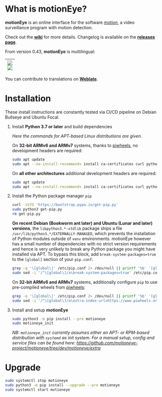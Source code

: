 # What is motionEye?

**motionEye** is an online interface for the software [_motion_](https://motion-project.github.io/), a video surveillance program with motion detection.

Check out the [__wiki__](https://github.com/motioneye-project/motioneye/wiki) for more details. Changelog is available on the [__releases page__](https://github.com/motioneye-project/motioneye/releases).

From version 0.43, **motionEye** is multilingual:

| [![](https://hosted.weblate.org/widgets/motioneye-project/-/287x66-black.png)<br>![](https://hosted.weblate.org/widgets/motioneye-project/-/multi-auto.svg)](https://hosted.weblate.org/engage/motioneye-project/) |
| -: |

You can contribute to translations on [__Weblate__](https://hosted.weblate.org/projects/motioneye-project).

# Installation

These install instructions are constantly tested via CI/CD pipeline on Debian Bullseye and Ubuntu Focal.

1. Install **Python 3.7 or later** and build dependencies

    _Here the commands for APT-based Linux distributions are given._

    On **32-bit ARMv6 and ARMv7** systems, thanks to [piwheels](https://piwheels.org/), no development headers are required:
    ```sh
    sudo apt update
    sudo apt --no-install-recommends install ca-certificates curl python3 python3-distutils
    ```

    On **all other architectures** additional development headers are required:
    ```sh
    sudo apt update
    sudo apt --no-install-recommends install ca-certificates curl python3 python3-dev libcurl4-openssl-dev gcc libssl-dev
    ```

2. Install the Python package manager `pip`
    ```sh
    curl -sSfO 'https://bootstrap.pypa.io/get-pip.py'
    sudo python3 get-pip.py
    rm get-pip.py
    ```

    **On recent Debian (Bookworm ant later) and Ubuntu (Lunar and later) versions**, the `libpython3.*-stdlib` package ships a file `/usr/lib/python3.*/EXTERNALLY-MANAGED`, which prevents the installation of Python modules outside of `venv` environments.
    motionEye however has a small number of dependencies with no strict version requirements and hence is very unlikely to break any Python package you might have installed via APT. To bypass this block, add `break-system-packages=true` to the `[global]` section of your `pip.conf`:
    ```sh
    grep -q '\[global\]' /etc/pip.conf 2> /dev/null || printf '%b' '[global]\n' | sudo tee -a /etc/pip.conf > /dev/null
    sudo sed -i '/^\[global\]/a\break-system-packages=true' /etc/pip.conf
    ```

    On **32-bit ARMv6 and ARMv7** systems, additionally configure `pip` to use pre-compiled wheels from [piwheels](https://piwheels.org/):
    ```sh
    grep -q '\[global\]' /etc/pip.conf 2> /dev/null || printf '%b' '[global]\n' | sudo tee -a /etc/pip.conf > /dev/null
    sudo sed -i '/^\[global\]/a\extra-index-url=https://www.piwheels.org/simple/' /etc/pip.conf
    ```

3. Install and setup **motionEye**
    ```sh
    sudo python3 -m pip install --pre motioneye
    sudo motioneye_init
    ```
    _NB: `motioneye_init` currently assumes either an APT- or RPM-based distribution with `systemd` as init system. For a manual setup, config and service files can be found here: <https://github.com/motioneye-project/motioneye/tree/dev/motioneye/extra>_

# Upgrade

```sh
sudo systemctl stop motioneye
sudo python3 -m pip install --upgrade --pre motioneye
sudo systemctl start motioneye
```

